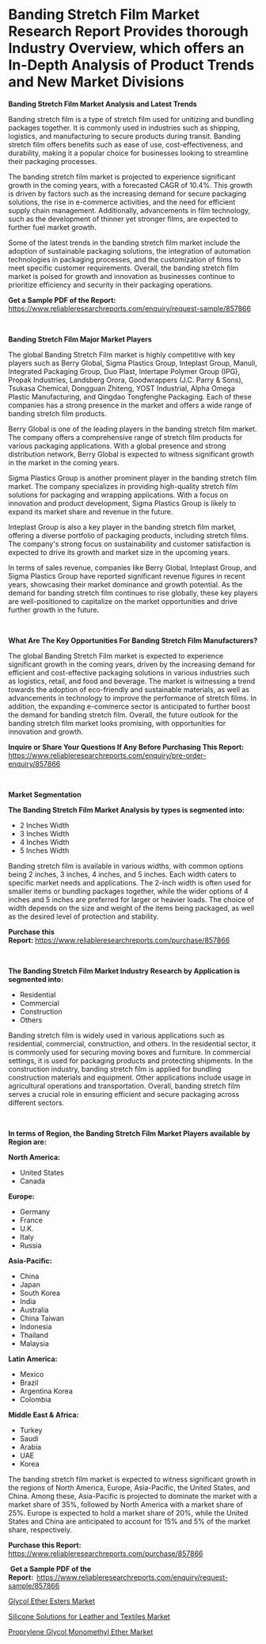 <p><h1>Banding Stretch Film Market Research Report Provides thorough Industry Overview, which offers an In-Depth Analysis of Product Trends and New Market Divisions</h1></p><p><strong>Banding Stretch Film Market Analysis and Latest Trends</strong></p>
<p><p>Banding stretch film is a type of stretch film used for unitizing and bundling packages together. It is commonly used in industries such as shipping, logistics, and manufacturing to secure products during transit. Banding stretch film offers benefits such as ease of use, cost-effectiveness, and durability, making it a popular choice for businesses looking to streamline their packaging processes.</p><p>The banding stretch film market is projected to experience significant growth in the coming years, with a forecasted CAGR of 10.4%. This growth is driven by factors such as the increasing demand for secure packaging solutions, the rise in e-commerce activities, and the need for efficient supply chain management. Additionally, advancements in film technology, such as the development of thinner yet stronger films, are expected to further fuel market growth.</p><p>Some of the latest trends in the banding stretch film market include the adoption of sustainable packaging solutions, the integration of automation technologies in packaging processes, and the customization of films to meet specific customer requirements. Overall, the banding stretch film market is poised for growth and innovation as businesses continue to prioritize efficiency and security in their packaging operations.</p></p>
<p><strong>Get a Sample PDF of the Report:&nbsp;</strong> <a href="https://www.reliableresearchreports.com/enquiry/request-sample/857866">https://www.reliableresearchreports.com/enquiry/request-sample/857866</a></p>
<p>&nbsp;</p>
<p><strong>Banding Stretch Film Major Market Players</strong></p>
<p><p>The global Banding Stretch Film market is highly competitive with key players such as Berry Global, Sigma Plastics Group, Inteplast Group, Manuli, Integrated Packaging Group, Duo Plast, Intertape Polymer Group (IPG), Propak Industries, Landsberg Orora, Goodwrappers (J.C. Parry & Sons), Tsukasa Chemical, Dongguan Zhiteng, YOST Industrial, Alpha Omega Plastic Manufacturing, and Qingdao Tongfenghe Packaging. Each of these companies has a strong presence in the market and offers a wide range of banding stretch film products.</p><p>Berry Global is one of the leading players in the banding stretch film market. The company offers a comprehensive range of stretch film products for various packaging applications. With a global presence and strong distribution network, Berry Global is expected to witness significant growth in the market in the coming years.</p><p>Sigma Plastics Group is another prominent player in the banding stretch film market. The company specializes in providing high-quality stretch film solutions for packaging and wrapping applications. With a focus on innovation and product development, Sigma Plastics Group is likely to expand its market share and revenue in the future.</p><p>Inteplast Group is also a key player in the banding stretch film market, offering a diverse portfolio of packaging products, including stretch films. The company's strong focus on sustainability and customer satisfaction is expected to drive its growth and market size in the upcoming years.</p><p>In terms of sales revenue, companies like Berry Global, Inteplast Group, and Sigma Plastics Group have reported significant revenue figures in recent years, showcasing their market dominance and growth potential. As the demand for banding stretch film continues to rise globally, these key players are well-positioned to capitalize on the market opportunities and drive further growth in the future.</p></p>
<p>&nbsp;</p>
<p><strong>What Are The Key Opportunities For Banding Stretch Film Manufacturers?</strong></p>
<p><p>The global Banding Stretch Film market is expected to experience significant growth in the coming years, driven by the increasing demand for efficient and cost-effective packaging solutions in various industries such as logistics, retail, and food and beverage. The market is witnessing a trend towards the adoption of eco-friendly and sustainable materials, as well as advancements in technology to improve the performance of stretch films. In addition, the expanding e-commerce sector is anticipated to further boost the demand for banding stretch film. Overall, the future outlook for the banding stretch film market looks promising, with opportunities for innovation and growth.</p></p>
<p><strong>Inquire or Share Your Questions If Any Before Purchasing This Report:</strong> <a href="https://www.reliableresearchreports.com/enquiry/pre-order-enquiry/857866">https://www.reliableresearchreports.com/enquiry/pre-order-enquiry/857866</a></p>
<p>&nbsp;</p>
<p><strong>Market Segmentation</strong></p>
<p><strong>The Banding Stretch Film Market Analysis by types is segmented into:</strong></p>
<p><ul><li>2 Inches Width</li><li>3 Inches Width</li><li>4 Inches Width</li><li>5 Inches Width</li></ul></p>
<p><p>Banding stretch film is available in various widths, with common options being 2 inches, 3 inches, 4 inches, and 5 inches. Each width caters to specific market needs and applications. The 2-inch width is often used for smaller items or bundling packages together, while the wider options of 4 inches and 5 inches are preferred for larger or heavier loads. The choice of width depends on the size and weight of the items being packaged, as well as the desired level of protection and stability.</p></p>
<p><strong>Purchase this Report:&nbsp;</strong><a href="https://www.reliableresearchreports.com/purchase/857866">https://www.reliableresearchreports.com/purchase/857866</a></p>
<p>&nbsp;</p>
<p><strong>The Banding Stretch Film Market Industry Research by Application is segmented into:</strong></p>
<p><ul><li>Residential</li><li>Commercial</li><li>Construction</li><li>Others</li></ul></p>
<p><p>Banding stretch film is widely used in various applications such as residential, commercial, construction, and others. In the residential sector, it is commonly used for securing moving boxes and furniture. In commercial settings, it is used for packaging products and protecting shipments. In the construction industry, banding stretch film is applied for bundling construction materials and equipment. Other applications include usage in agricultural operations and transportation. Overall, banding stretch film serves a crucial role in ensuring efficient and secure packaging across different sectors.</p></p>
<p>&nbsp;</p>
<p><strong>In terms of Region, the Banding Stretch Film Market Players available by Region are:</strong></p>
<p>
    <p> <strong> North America: </strong>
        <ul>
            <li>United States</li>
            <li>Canada</li>
        </ul>
        </p> 
    <p> <strong> Europe: </strong>
        <ul>
            <li>Germany</li>
            <li>France</li>
            <li>U.K.</li>
            <li>Italy</li>
            <li>Russia</li>
        </ul>
        </p> 
    <p> <strong> Asia-Pacific: </strong>
        <ul>
            <li>China</li>
            <li>Japan</li>
            <li>South Korea</li>
            <li>India</li>
            <li>Australia</li>
            <li>China Taiwan</li>
            <li>Indonesia</li>
            <li>Thailand</li>
            <li>Malaysia</li>
        </ul>
        </p> 
    <p> <strong> Latin America: </strong>
        <ul>
            <li>Mexico</li>
            <li>Brazil</li>
            <li>Argentina Korea</li>
            <li>Colombia</li>
        </ul>
        </p> 
    <p> <strong> Middle East & Africa: </strong>
        <ul>
            <li>Turkey</li>
            <li>Saudi</li>
            <li>Arabia</li>
            <li>UAE</li>
            <li>Korea</li>
        </ul>
    </p>
    </p>
<p><p>The banding stretch film market is expected to witness significant growth in the regions of North America, Europe, Asia-Pacific, the United States, and China. Among these, Asia-Pacific is projected to dominate the market with a market share of 35%, followed by North America with a market share of 25%. Europe is expected to hold a market share of 20%, while the United States and China are anticipated to account for 15% and 5% of the market share, respectively.</p></p>
<p><strong>Purchase this Report: </strong><a href="https://www.reliableresearchreports.com/purchase/857866">https://www.reliableresearchreports.com/purchase/857866</a></p>
<p>&nbsp;<strong>Get a Sample PDF of the Report:&nbsp;&nbsp;</strong><a href="https://www.reliableresearchreports.com/enquiry/request-sample/857866">https://www.reliableresearchreports.com/enquiry/request-sample/857866</a></p>
<p><strong></strong></p>
<p><p><a href="https://view.publitas.com/reportprime-1/glycol-ether-esters-market-size-market-trends-and-growth-outlook-forecasted-for-period-from-2023-to-2030/">Glycol Ether Esters Market</a></p><p><a href="https://view.publitas.com/reportprime-1/silicone-solutions-for-leather-and-textiles-market-offers-provide-insightful-data-for-the-time-period-from-2023-to-2030-and-also-provide-analysis-based-on-application-type-and-region/">Silicone Solutions for Leather and Textiles Market</a></p><p><a href="https://view.publitas.com/reportprime-1/proprylene-glycol-monomethyl-ether-market-size-reflecting-a-forecast-till-2030-market-by-type-by-application-and-by-geography/">Proprylene Glycol Monomethyl Ether Market</a></p></p>